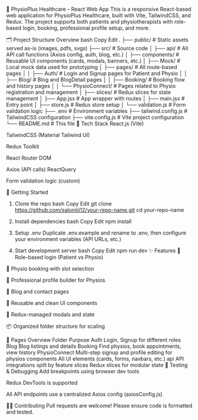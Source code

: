 🧠 PhysioPlus Healthcare - React Web App
This is a responsive React-based web application for PhysioPlus Healthcare, built with Vite, TailwindCSS, and Redux. The project supports both patients and physiotherapists with role-based login, booking, professional profile setup, and more.

🗂️ Project Structure Overview
bash
Copy
Edit
.
├── public/                 # Static assets served as-is (images, pdfs, svgs)
├── src/                   # Source code
│   ├── api/               # All API call functions (Axios config, auth, blog, etc.)
│   ├── components/        # Reusable UI components (cards, modals, banners, etc.)
│   ├── Mock/              # Local mock data used for prototyping
│   ├── pages/             # All route-based pages
│   │   ├── Auth/          # Login and Signup pages for Patient and Physio
│   │   ├── Blog/          # Blog and BlogDetail pages
│   │   ├── Booking/       # Booking flow and history pages
│   │   └── PhysioConnect/ # Pages related to Physio registration and management
│   ├── slices/            # Redux slices for state management
│   ├── App.jsx            # App wrapper with routes
│   ├── main.jsx           # Entry point
│   ├── store.js           # Redux store setup
│   └── validation.js      # Form validation logic
├── .env                   # Environment variables
├── tailwind.config.js     # TailwindCSS configuration
├── vite.config.js         # Vite project configuration
└── README.md              # This file
🧰 Tech Stack
React.js (Vite)

TailwindCSS (Material Tailwind UI)

Redux Toolkit

React Router DOM

Axios (API calls)
ReactQuery

Form validation logic (custom)

🚀 Getting Started
1. Clone the repo
bash
Copy
Edit
git clone https://github.com/saloniiii12/your-repo-name.git
cd your-repo-name
2. Install dependencies
bash
Copy
Edit
npm install
3. Setup .env
Duplicate .env.example and rename to .env, then configure your environment variables (API URLs, etc.)

4. Start development server
bash
Copy
Edit
npm run dev
✨ Features
🔐 Role-based login (Patient vs Physio)

📅 Physio booking with slot selection

🧾 Professional profile builder for Physios

📃 Blog and contact pages

🎨 Reusable and clean UI components

🔄 Redux-managed modals and state

📦 Organized folder structure for scaling

📁 Pages Overview
Folder	Purpose
Auth	Login, Signup for different roles
Blog	Blog listings and details
Booking	Find physios, book appointments, view history
PhysioConnect	Multi-step signup and profile editing for physios
components	All UI elements (cards, forms, navbars, etc.)
api	API integrations split by feature
slices	Redux slices for modular state
🧪 Testing & Debugging
Add breakpoints using browser dev tools

Redux DevTools is supported

All API endpoints use a centralized Axios config (axiosConfig.js)

🧑‍💻 Contributing
Pull requests are welcome! Please ensure code is formatted and tested.

